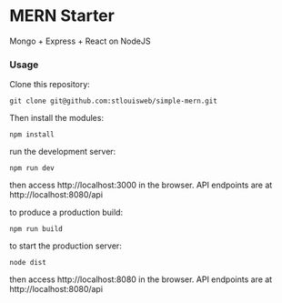 # MERN Starter

Mongo + Express + React on NodeJS

### Usage

Clone this repository:

```
git clone git@github.com:stlouisweb/simple-mern.git
```

Then install the modules:

```
npm install
```

run the development server:

```
npm run dev
```

then access http://localhost:3000 in the browser. API endpoints are at http://localhost:8080/api

to produce a production build:

```
npm run build
```

to start the production server:

```
node dist
```

then access http://localhost:8080 in the browser. API endpoints are at http://localhost:8080/api
